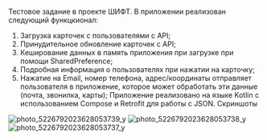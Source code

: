Тестовое задание в проекте ШИФТ. 
В приложении реализован следующий функцкионал:
1) Загрузка карточек с пользователями с API;
2) Принудительное обновление карточек с API;
3) Кеширование данных в память приложения при загрузке при помощи SharedPreference;
4) Подробная информация о пользователях при нажатии на карточку;
5) Нажатие на Email, номер телефона, адрес/координаты отправляет пользователя в
приложение, которое может обработать эти данные (почта, звонилка, карты);
Приложение реализовано на языке Kotlin с использованием Compose и Retrofit для работы с JSON.
Скриншоты

![photo_5226792023628053739_y](https://github.com/user-attachments/assets/ed40534c-6126-4f58-9741-33cfa3e1537f)
![photo_5226792023628053738_y](https://github.com/user-attachments/assets/481589a5-6f50-414c-a86e-9b60f10fb6a1)
![photo_5226792023628053737_y](https://github.com/user-attachments/assets/b70729cf-305d-4a37-92f1-b165444fda5a)
